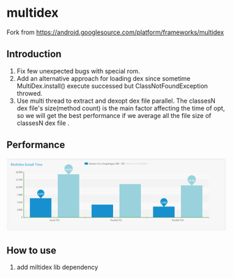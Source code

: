# multidex
Fork from https://android.googlesource.com/platform/frameworks/multidex

## Introduction
1. Fix few unexpected bugs with special rom.  
2. Add an alternative approach for loading dex since sometime MultiDex.install() execute successed but ClassNotFoundException throwed.
3. Use multi thread to extract and dexopt dex file parallel. The classesN dex file's size(method count) is the main factor affecting the time of opt, so we will get the best performance if we average all the file size of classesN dex file .

## Performance  
 ![image](https://github.com/cantalou/multidex/blob/master/app/PerformanceImproveInfo.png)

## How to use
1. add miltidex lib dependency
   ```

   ```
